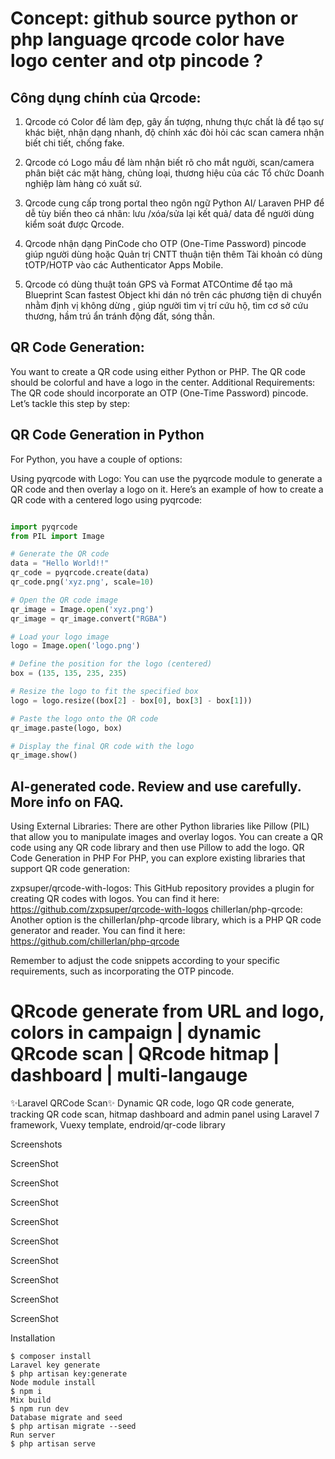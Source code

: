 # Concept: github source python or php language qrcode color have logo center and otp pincode ?

## Công dụng chính của Qrcode:

1. Qrcode có Color để làm đẹp, gây ấn tượng, nhưng thực chất là để tạo sự khác biệt, nhận dạng nhanh, độ chính xác đòi hỏi các scan camera nhận biết chi tiết, chống fake.

1. Qrcode có Logo mầu để làm nhận biết rõ cho mắt người, scan/camera phân biệt các mặt hàng, chủng loại, thương hiệu của các Tổ chức Doanh nghiệp làm hàng có xuất sứ.

1. Qrcode cung cấp trong portal theo ngôn ngữ Python AI/ Laraven PHP để dễ tùy biến theo cá nhân: lưu /xóa/sửa lại kết quả/ data để người dùng kiểm soát được Qrcode.

1. Qrcode nhận dạng PinCode cho OTP (One-Time Password) pincode giúp người dùng hoặc Quản trị CNTT thuận tiện thêm Tài khoản có dùng tOTP/HOTP vào các Authenticator Apps Mobile.

1. Qrcode có dùng thuật toán GPS và Format ATCOntime để tạo mã Blueprint Scan fastest Object khi dán nó trên các phương tiện di chuyển nhằm định vị không dừng , giúp người tìm vị trí cứu hộ, tìm cơ sở cứu thương, hầm trú ẩn tránh động đất, sóng thần. 


## QR Code Generation:
You want to create a QR code using either Python or PHP.
The QR code should be colorful and have a logo in the center.
Additional Requirements:
The QR code should incorporate an OTP (One-Time Password) pincode.
Let’s tackle this step by step:

## QR Code Generation in Python
For Python, you have a couple of options:

Using pyqrcode with Logo:
You can use the pyqrcode module to generate a QR code and then overlay a logo on it.
Here’s an example of how to create a QR code with a centered logo using pyqrcode:

```Python

import pyqrcode
from PIL import Image

# Generate the QR code
data = "Hello World!!"
qr_code = pyqrcode.create(data)
qr_code.png('xyz.png', scale=10)

# Open the QR code image
qr_image = Image.open('xyz.png')
qr_image = qr_image.convert("RGBA")

# Load your logo image
logo = Image.open('logo.png')

# Define the position for the logo (centered)
box = (135, 135, 235, 235)

# Resize the logo to fit the specified box
logo = logo.resize((box[2] - box[0], box[3] - box[1]))

# Paste the logo onto the QR code
qr_image.paste(logo, box)

# Display the final QR code with the logo
qr_image.show()
```

## AI-generated code. Review and use carefully. More info on FAQ.

Using External Libraries:
There are other Python libraries like Pillow (PIL) that allow you to manipulate images and overlay logos. You can create a QR code using any QR code library and then use Pillow to add the logo.
QR Code Generation in PHP
For PHP, you can explore existing libraries that support QR code generation:

zxpsuper/qrcode-with-logos:
This GitHub repository provides a plugin for creating QR codes with logos. You can find it here: https://github.com/zxpsuper/qrcode-with-logos
chillerlan/php-qrcode:
Another option is the chillerlan/php-qrcode library, which is a PHP QR code generator and reader. You can find it here: https://github.com/chillerlan/php-qrcode

Remember to adjust the code snippets according to your specific requirements, such as incorporating the OTP pincode.


# QRcode generate from URL and logo, colors in campaign | dynamic QRcode scan | QRcode hitmap | dashboard | multi-langauge

✨Laravel QRCode Scan✨
Dynamic QR code, logo QR code generate, tracking QR code scan, hitmap dashboard and admin panel using Laravel 7 framework, Vuexy template, endroid/qr-code library

Screenshots

ScreenShot 

ScreenShot 

ScreenShot 

ScreenShot 

ScreenShot 

ScreenShot 

ScreenShot 

ScreenShot 

ScreenShot

Installation

```Composer install
$ composer install
Laravel key generate
$ php artisan key:generate
Node module install
$ npm i
Mix build
$ npm run dev
Database migrate and seed
$ php artisan migrate --seed
Run server
$ php artisan serve
```



